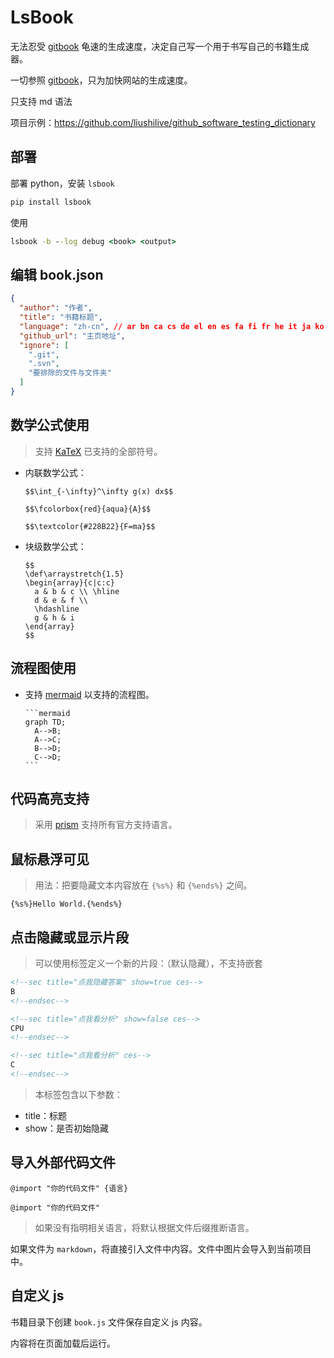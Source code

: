 # LsBook

无法忍受 [gitbook](https://www.gitbook.com/) 龟速的生成速度，决定自己写一个用于书写自己的书籍生成器。

一切参照 [gitbook](https://www.gitbook.com/)，只为加快网站的生成速度。

只支持 md 语法

项目示例：<https://github.com/liushilive/github_software_testing_dictionary>

## 部署

部署 python，安装 `lsbook`

```cmd
pip install lsbook
```

使用

```cmd
lsbook -b --log debug <book> <output>
```

## 编辑 book.json

```json
{
  "author": "作者",
  "title": "书籍标题",
  "language": "zh-cn", // ar bn ca cs de el en es fa fi fr he it ja ko nl no pl pt ro ru sv tr uk ui zh-cn zh-hans zh-tw
  "github_url": "主页地址",
  "ignore": [
    ".git",
    ".svn",
    "要排除的文件与文件夹"
  ]
}
```

## 数学公式使用

>支持 [KaTeX](https://khan.github.io/KaTeX/docs/supported.html) 已支持的全部符号。

* 内联数学公式：

      $$\int_{-\infty}^\infty g(x) dx$$

      $$\fcolorbox{red}{aqua}{A}$$

      $$\textcolor{#228B22}{F=ma}$$

* 块级数学公式：

      $$
      \def\arraystretch{1.5}
      \begin{array}{c|c:c}
        a & b & c \\ \hline
        d & e & f \\
        \hdashline
        g & h & i
      \end{array}
      $$

## 流程图使用

* 支持 [mermaid](https://mermaidjs.github.io/) 以支持的流程图。

      ```mermaid
      graph TD;
        A-->B;
        A-->C;
        B-->D;
        C-->D;
      ```

## 代码高亮支持

>采用 [prism](https://prismjs.com/) 支持所有官方支持语言。

## 鼠标悬浮可见

>用法：把要隐藏文本内容放在 `{%s%}` 和 `{%ends%}` 之间。

    {%s%}Hello World.{%ends%}

## 点击隐藏或显示片段

>可以使用标签定义一个新的片段：（默认隐藏），不支持嵌套

```html
<!--sec title="点我隐藏答案" show=true ces-->
B
<!--endsec-->

<!--sec title="点我看分析" show=false ces-->
CPU
<!--endsec-->

<!--sec title="点我看分析" ces-->
C
<!--endsec-->
```

>本标签包含以下参数：

* title：标题
* show：是否初始隐藏

## 导入外部代码文件

`@import "你的代码文件" {语言}`

`@import "你的代码文件"`

>如果没有指明相关语言，将默认根据文件后缀推断语言。

如果文件为 `markdown`，将直接引入文件中内容。文件中图片会导入到当前项目中。

## 自定义 js

书籍目录下创建 `book.js` 文件保存自定义 js 内容。

内容将在页面加载后运行。
